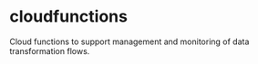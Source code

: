 # cloudfunctions

Cloud functions to support management and monitoring of data transformation flows.
